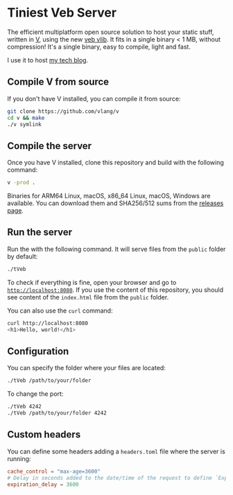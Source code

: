 # Tiniest Veb Server

The efficient multiplatform open source solution to host your static stuff, written in [V](https://vlang.io), using the new [veb vlib](https://github.com/vlang/v/tree/master/vlib/veb). It fits in a single binary < 1 MB, without compression! It's a single binary, easy to compile, light and fast.

I use it to host [my tech blog](https://labs.davlgd.fr).

## Compile V from source

If you don't have V installed, you can compile it from source:

```bash
git clone https://github.com/vlang/v
cd v && make
./v symlink
```

## Compile the server

Once you have V installed, clone this repository and build with the following command:

```bash
v -prod .
```

Binaries for ARM64 Linux, macOS, x86_64 Linux, macOS, Windows are available. You can download them and SHA256/512 sums from the [releases page](https://github.com/davlgd/tVeb/releases).

## Run the server

Run the with the following command. It will serve files from the `public` folder by default:

```bash
./tVeb
```

To check if everything is fine, open your browser and go to [`http://localhost:8080`](http://localhost:8080). If you use the content of this repository, you should see content of the `index.html` file from the `public` folder.

You can also use the `curl` command:

```bash
curl http://localhost:8080
<h1>Hello, world!</h1>
```

## Configuration

You can specify the folder where your files are located:

```bash
./tVeb /path/to/your/folder
```

To change the port:
```bash
./tVeb 4242
./tVeb /path/to/your/folder 4242
```
## Custom headers

You can define some headers adding a `headers.toml` file where the server is running:

```toml
cache_control = "max-age=3600"
# Delay in seconds added to the date/time of the request to define `Expires` header
expiration_delay = 3600
```

